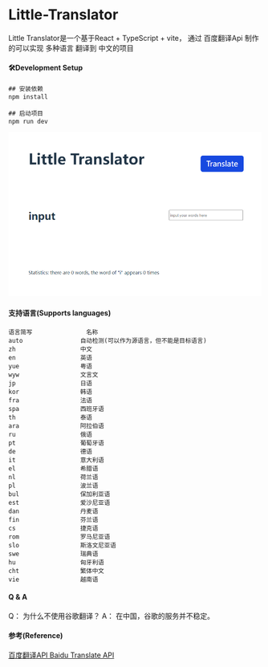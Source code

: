 # Little-Translator


Little Translator是一个基于React + TypeScript  + vite， 通过 百度翻译Api 制作的可以实现 多种语言 翻译到 中文的项目

#### 🛠Development Setup

```
## 安装依赖
npm install

## 启动项目
npm run dev
```

![预览图](https://github.com/didi127/Little-Translator/blob/develop/src/assets/image/viewimg.png)

#### 支持语言(Supports languages)

```
语言简写               名称
auto                自动检测(可以作为源语言，但不能是目标语言)
zh                  中文
en                  英语
yue                 粤语
wyw                 文言文
jp                  日语
kor                 韩语
fra                 法语
spa                 西班牙语
th                  泰语
ara                 阿拉伯语
ru                  俄语
pt                  葡萄牙语
de                  德语
it                  意大利语
el                  希腊语
nl                  荷兰语
pl                  波兰语
bul                 保加利亚语
est                 爱沙尼亚语
dan                 丹麦语
fin                 芬兰语
cs                  捷克语
rom                 罗马尼亚语
slo                 斯洛文尼亚语
swe                 瑞典语
hu                  匈牙利语
cht                 繁体中文
vie                 越南语
```

#### Q & A
Q： 为什么不使用谷歌翻译？
A： 在中国，谷歌的服务并不稳定。

#### 参考(Reference)
[百度翻译API Baidu Translate API](http://api.fanyi.baidu.com/api/trans/product/apidoc)
